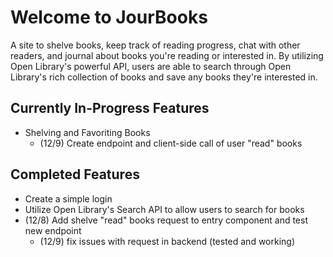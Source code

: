 # Welcome to JourBooks

A site to shelve books, keep track of reading progress, chat with other readers, and journal about books you're reading or interested in. By utilizing Open Library's powerful API, users are able to search through Open Library's rich collection of books and save any books they're interested in.

## Currently In-Progress Features

- Shelving and Favoriting Books
  - (12/9) Create endpoint and client-side call of user "read" books

## Completed Features

- Create a simple login
- Utilize Open Library's Search API to allow users to search for books
- (12/8) Add shelve "read" books request to entry component and test new endpoint
  - (12/9) fix issues with request in backend (tested and working)
